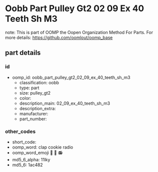 # Oobb Part Pulley Gt2 02 09 Ex 40 Teeth Sh M3  

note: This is part of OOMP the Oopen Organization Method For Parts. For more details: https://github.com/oomlout/oomp_base

##  part details





### id
* oomp_id: oobb_part_pulley_gt2_02_09_ex_40_teeth_sh_m3
  * classification: oobb
  * type: part
  * size: pulley_gt2
  * color: 
  * description_main: 02_09_ex_40_teeth_sh_m3
  * description_extra: 
  * manufacturer: 
  * part_number: 

### other_codes
* short_code: 
* oomp_word: clap cookie radio
* oomp_word_emoji :clap: :cookie: :radio:
* md5_6_alpha: 11lky
* md5_6: 1ac482
